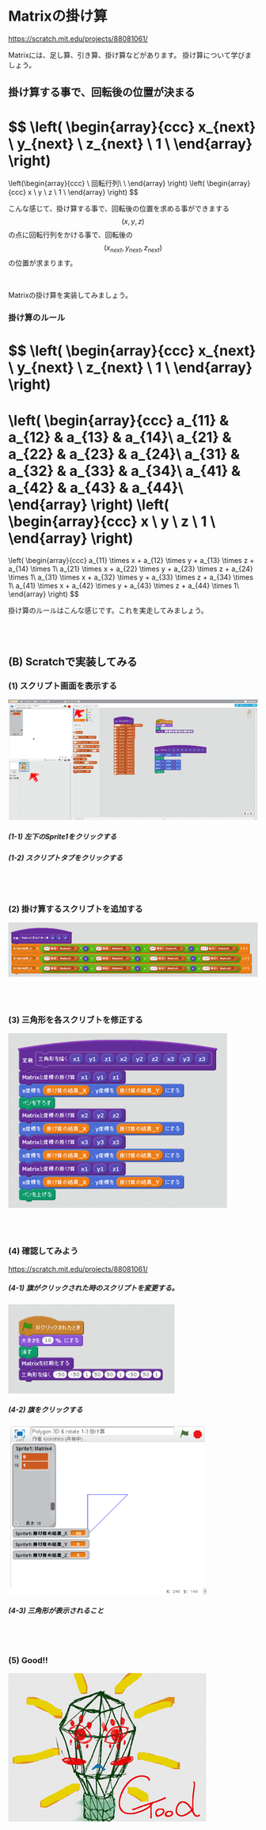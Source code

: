 # Matrixの掛け算


https://scratch.mit.edu/projects/88081061/

Matrixには、足し算、引き算、掛け算などがあります。
掛け算について学びましょう。


## 掛け算する事で、回転後の位置が決まる


$$ \left(
\begin{array}{ccc}
x_{next} \\
y_{next} \\
z_{next} \\
1 \\
\end{array}
\right)
=
\left(\begin{array}{ccc}
\\
回転行列\\
\\
\end{array}
\right)
\left(
\begin{array}{ccc}
x \\
y \\
z \\
1 \\
\end{array}
\right)
$$

こんな感じて、掛け算する事で、回転後の位置を求める事ができまする
$$\left(x, y, z\right)$$の点に回転行列をかける事で、回転後の$$ \left(x_{next},y_{next},z_{next}\right)$$の位置が求まります。

<br>

Matrixの掛け算を実装してみましょう。

### 掛け算のルール

$$ \left(
\begin{array}{ccc}
x_{next} \\
y_{next} \\
z_{next} \\
1 \\
\end{array}
\right)
=
\left(
  \begin{array}{ccc}
    a_{11} & a_{12} & a_{13} & a_{14}\\
    a_{21} & a_{22} & a_{23} & a_{24}\\
    a_{31} & a_{32} & a_{33} & a_{34}\\
    a_{41} & a_{42} & a_{43} & a_{44}\\
  \end{array}
\right)
\left(
\begin{array}{ccc}
x \\
y \\
z \\
1 \\
\end{array}
\right)
=
\left(
\begin{array}{ccc}
a_{11} \times x + a_{12} \times y + a_{13} \times z + a_{14} \times 1\\
a_{21} \times x + a_{22} \times y + a_{23} \times z + a_{24} \times 1\\
a_{31} \times x + a_{32} \times y + a_{33} \times z + a_{34} \times 1\\
a_{41} \times x + a_{42} \times y + a_{43} \times z + a_{44} \times 1\\
\end{array}
\right)
$$

掛け算のルールはこんな感じです。これを実走してみましょう。


<br>
<br>

## (B) Scratchで実装してみる
### (1) スクリプト画面を表示する
![](f01.png)

##### (1-1) 左下のSprite1をクリックする
##### (1-2) スクリプトタブをクリックする

<br>
<br>

### (2) 掛け算するスクリブトを追加する
![](fs001.png)

<br>
<br>

### (3) 三角形を各スクリブトを修正する
![](fs002.png)

<br>
<br>

### (4) 確認してみよう
https://scratch.mit.edu/projects/88081061/

##### (4-1) 旗がクリックされた時のスクリプトを変更する。
![](fs003.png)
##### (4-2) 旗をクリックする 
![](fc001.png)
##### (4-3) 三角形が表示されること

<br>
<br>

### (5) Good!!
![](../good.png)
